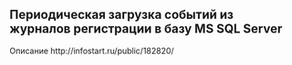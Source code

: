 <h2>Периодическая загрузка событий из журналов регистрации в базу MS SQL Server</h2>
Описание http://infostart.ru/public/182820/
